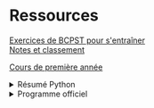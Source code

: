 # Ressources

[Exercices de BCPST pour s'entraîner](https://cpge-itc.github.io/bcpst2)  
[Notes et classement](https://fortierq-itc2-notes-grade-p12o3t.streamlit.app)

[Cours de première année](https://cpge-itc.github.io/itc1)

<details>
<summary>Résumé Python</summary>
<iframe src=https://mozilla.github.io/pdf.js/web/viewer.html?file=https://raw.githubusercontent.com/cpge-itc/itc1/main/files/1_Python/cours/resume_python.pdf#zoom=page-width&pagemode=none height=1000 width=100% allowfullscreen></iframe>
</details>

<details>
<summary>Programme officiel</summary>
<iframe src=https://mozilla.github.io/pdf.js/web/viewer.html?file=https://raw.githubusercontent.com/cpge-itc/itc2/main/files/programme_itc.pdf#zoom=page-width&pagemode=none height=1000 width=100% allowfullscreen></iframe>
</details>
